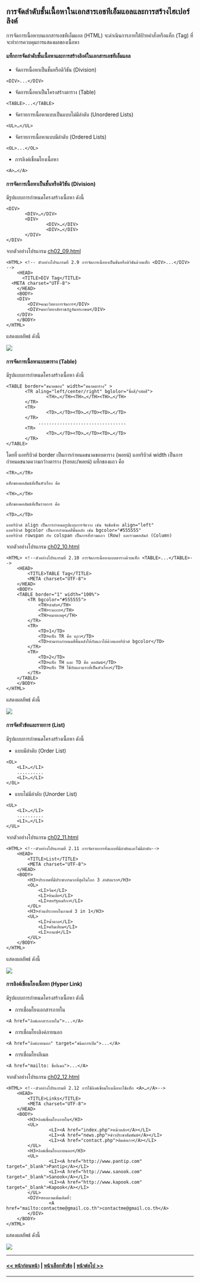 ## การจัดลำดับชั้นเนื้อหาในเอกสารเอชทีเอ็มแอลและการสร้างไฮเปอร์ลิงค์
การจัดการเนื้อหาบนเอกสารเอชทีเอ็มแอล (HTML) จะดำเนินการภายใต้ป้ายคำสั่งหรือแท็ก (Tag) ที่จะทำการควบคุมการแสดงผลของเนื้อหา

#### แท็กการจัดลำดับชั้นเนื้อหาและการสร้างลิงค์ในเอกสารเอชทีเอ็มแอล
* จัดการเนื้อหาเป็นชั้นหรือดิวิชัน (Division)
```
<DIV>...</DIV>
```
* จัดการเนื้อหาเป็นโครงสร้างตาราง (Table)
```
<TABLE>...</TABLE>
```
* จัดรายการเนื้อหาแบบเป็นแบบไม่มีลำดับ (Unordered Lists)
```
<UL>…</UL>
```
* จัดรายการเนื้อหาแบบมีลำดับ (Ordered Lists)
```
<OL>...</OL>
```
* การลิงค์เชื่อมโยงเนื้อหา
```
<A>…</A>
```

#### การจัดการเนื้อหาเป็นชั้นหรือดิวิชัน (Division)
มีรูปแบบการกำหนดโครงสร้างเนื้อหา ดังนี้
```
<DIV>                             
       <DIV>…</DIV>
       <DIV>
               <DIV>…</DIV>
               <DIV>…</DIV>
       </DIV>
</DIV>
```
จากตัวอย่างโปรแกรม [ch02_09.html](src/ch02_09.html)
```
<HTML> <!-- ตัวอย่างโปรแกรมที่ 2.9 การจัดการเนื้อหาเป็นชั้นหรือดิวิชันด้วยแท็ก <DIV>...</DIV> -->
    <HEAD>
      <TITLE>DIV Tag</TITLE>
  <META charset="UTF-8">
    </HEAD>
    <BODY>
    <DIV>                             
        <DIV>คณะวิทยาการจัดการ</DIV>
        <DIV>มหาวิทยาลัยราชภัฏจันทรเกษม</DIV>
    </DIV>
    </BODY>
</HTML>
```
แสดงผลลัพธ์ ดังนี้

<img src=output/ch02_09.png>

#### การจัดการเนื้อหาแบบตาราง (Table)
มีรูปแบบการกำหนดโครงสร้างเนื้อหา ดังนี้
```
<TABLE border="ขนาดขอบ" width="ขนาดตาราง" >                             
       <TR aling="left/center/right" bglolor="ชื่อสี/รหัสสี">
               <TH>…</TH><TH>…</TH><TH>…</TH>
       </TR>
       <TR>
               <TD>…</TD><TD>…</TD><TD>…</TD>
       </TR>
            .................................
       <TR>
               <TD>…</TD><TD>…</TD><TD>…</TD>
       </TR>
</TABLE>
```
โดยที่
    แอทริบิวต์ border เป็นการกำหนดขนาดขอบตาราง (พอยน์)
    แอทริบิวต์ width เป็นการกำหนดขนาดความกว้างตาราง (ร้อยละ/พอยน์)
    แท็กของแถว คือ
```
<TR>…</TR> 
```
    แท็กของคอลัมน์ที่เป็นหัวเรื่อง คือ
```
<TH>…</TH>
```
    แท็กของคอลัมน์ที่เป็นรายการ คือ
```
<TD>…</TD> 
```
    แอทริบิวต์ align เป็นการกำหนดรูปแบบการจัดวาง เช่น จัดชิดซ้าย align="left"
	แอทริบิวต์ bgcolor เป็นการกำหนดสีพื้นหลัง เช่น bgcolor="#555555"
    แอทริบิวต์ rowspan กับ colspan เป็นการสั่งรวมแถว (Row) และรวมคอลัมภ์ (Column) 

จากตัวอย่างโปรแกรม [ch02_10.html](src/ch02_10.html)
```
<HTML> <!--ตัวอย่างโปรแกรมที่ 2.10 การจัดการเนื้อหาแบบตารางด้วยแท็ก <TABLE>...</TABLE>-->
    <HEAD>
        <TITLE>TABLE Tag</TITLE>
        <META charset="UTF-8">
    </HEAD>
    <BODY>
    <TABLE border="1" width="100%">                             
        <TR bgcolor="#555555">
            <TH>ลำดับ</TH>
            <TH>รายการ</TH>
            <TH>หมายเหตุ</TH>
        </TR>
        <TR>
            <TD>1</TD>
            <TD>แท็ก TR คือ แถว</TD>
            <TD>สามารถกำหนดสีพื้นหลังให้กับแถวได้ด้วยแอทริบิวต์ bgcolor</TD>
        </TR>
        <TR>
            <TD>2</TD>
            <TD>แท็ก TH และ TD คือ คอลัมน์</TD>
            <TD>แท็ก TH ใช้กับแถวแรกที่เป็นหัวเรื่อง</TD>
        </TR>
    </TABLE>
    </BODY>
</HTML>
```
แสดงผลลัพธ์ ดังนี้

<img src=output/ch02_10.png>

#### การจัดหัวข้อและรายการ (List)
มีรูปแบบการกำหนดโครงสร้างเนื้อหา ดังนี้
* แบบมีลำดับ (Order List)
```
<OL>                             
    <LI>…</LI>
    ..........
    <LI>…</LI>
</OL>
```
* แบบไม่มีลำดับ (Unorder List) 
```
<UL>                             
    <LI>…</LI>
    ..........
    <LI>…</LI>
</UL>
```
จากตัวอย่างโปรแกรม [ch02_11.html](src/ch02_11.html)
```
<HTML> <!--ตัวอย่างโปรแกรมที่ 2.11 การจัดรายการทั้งแบบที่มีลำดับและไม่มีลำดับ-->
    <HEAD>
        <TITLE>List</TITLE>
        <META charset="UTF-8">
    </HEAD>
    <BODY>
        <H3>ประเทศที่มีประชากรมากที่สุดในโลก 3 ลำดับแรก</H3>
        <OL>
            <LI>จีน</LI>
            <LI>อินเดีย</LI>
            <LI>สหรัฐอเมริกา</LI>
        </OL>
        <H3>ส่วนประกอบในกาแฟ 3 in 1</H3>
        <UL>
            <LI>น้ำตาล</LI>
            <LI>ครีมเทียม</LI>
            <LI>กาแฟ</LI>
        </UL>
    </BODY>
</HTML>
```
แสดงผลลัพธ์ ดังนี้

<img src=output/ch02_11.png>

#### การลิงค์เชื่อมโยงเนื้อหา (Hyper Link)
มีรูปแบบการกำหนดโครงสร้างเนื้อหา ดังนี้
* การเชื่อมโยงเอกสารภายใน
```
<A href="ลิงค์เอกสารภายใน">...</A>                            
```
* การเชื่อมโยงลิงค์ภายนอก  
```
<A href="ลิงค์ภายนอก" target="ชนิดการเปิด">...</A> 
```
* การเชื่อมโยงอีเมล  
```
<A href="mailto: ชื่ออีเมล">...</A>
```

จากตัวอย่างโปรแกรม [ch02_12.html](src/ch02_12.html)
```
<HTML> <!--ตัวอย่างโปรแกรมที่ 2.12 การใช้ลิงค์เชื่อมโยงเนื้อหาใช้แท็ก <A>…</A>-->
    <HEAD>
        <TITLE>Links</TITLE>
        <META charset="UTF-8">
    </HEAD>
    <BODY>
        <H3>ลิงค์เชื่อมโยงภายใน</H3>
        <UL>
                <LI><A href="index.php">หน้าหลัก</A></LI>
                <LI><A href="news.php">ข่าวประชาสัมพันธ์</A></LI>
                <LI><A href="contact.php">ติดต่อเรา</A></LI>
        </UL>
        <H3>ลิงค์เชื่อมโยงภายนอก</H3>
        <UL>
                <LI><A href="http://www.pantip.com" target="_blank">Pantip</A></LI>
                <LI><A href="http://www.sanook.com" target="_blank">Sanook</A></LI>
                <LI><A href="http://www.kapook.com" target="_blank">Kapook</A></LI>
        </UL>
        <DIV>สอบถามเพิ่มเติมที่:  
                <A href="mailto:contactme@gmail.co.th">contactme@gmail.co.th</A>
        </DIV>
    </BODY>
</HTML>
```
แสดงผลลัพธ์ ดังนี้

<img src=output/ch02_12.png>

---
#### [<< หน้าก่อนหน้า](0204.md) | [หน้าเลือกหัวข้อ](README.md) | [หน้าต่อไป >>](0210.md)
---